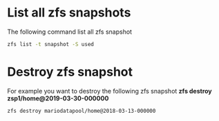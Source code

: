 # List all zfs snapshots
The following command list all zfs snapshot
```bash
zfs list -t snapshot -S used
```

# Destroy zfs snapshot
For example you want to destroy the following zfs snapshot **zfs destroy zsp1/home@2019-03-30-000000**
```bash
zfs destroy mariodatapool/home@2018-03-13-000000
```
